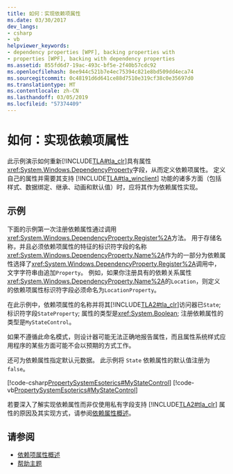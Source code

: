 ```yaml
---
title: 如何：实现依赖项属性
ms.date: 03/30/2017
dev_langs:
- csharp
- vb
helpviewer_keywords:
- dependency properties [WPF], backing properties with
- properties [WPF], backing with dependency properties
ms.assetid: 855fd6d7-19ac-493c-bf5e-2f40b57cdc92
ms.openlocfilehash: 8ee944c521b7e4ec75394c821e8bd509dd4eca74
ms.sourcegitcommit: 0c48191d6d641ce88d7510e319cf38c0e35697d0
ms.translationtype: MT
ms.contentlocale: zh-CN
ms.lasthandoff: 03/05/2019
ms.locfileid: "57374409"
---
```

# <a name="how-to-implement-a-dependency-property"></a>如何：实现依赖项属性
此示例演示如何重新[!INCLUDE[TLA#tla_clr](../../../../includes/tlasharptla-clr-md.md)]具有属性<xref:System.Windows.DependencyProperty>字段，从而定义依赖项属性。 定义自己的属性并需要其支持 [!INCLUDE[TLA#tla_winclient](../../../../includes/tlasharptla-winclient-md.md)] 功能的诸多方面（包括样式、数据绑定、继承、动画和默认值）时，应将其作为依赖属性实现。  
  
## <a name="example"></a>示例  
 下面的示例第一次注册依赖属性通过调用<xref:System.Windows.DependencyProperty.Register%2A>方法。 用于存储名称，并且必须依赖项属性的特征的标识符字段的名称<xref:System.Windows.DependencyProperty.Name%2A>作为的一部分为依赖属性选择了<xref:System.Windows.DependencyProperty.Register%2A>调用中，文字字符串由追加`Property`。 例如，如果你注册具有的依赖关系属性<xref:System.Windows.DependencyProperty.Name%2A>的`Location`，则定义的依赖项属性标识符字段必须命名为`LocationProperty`。  
  
 在此示例中，依赖项属性的名称并将其[!INCLUDE[TLA2#tla_clr](../../../../includes/tla2sharptla-clr-md.md)]访问器已`State`; 标识符字段`StateProperty`; 属性的类型是<xref:System.Boolean>; 注册依赖属性的类型是`MyStateControl`。  
  
 如果不遵循此命名模式，则设计器可能无法正确地报告属性，而且属性系统样式应用程序的某些方面可能不会以预期的方式工作。  
  
 还可为依赖属性指定默认元数据。 此示例将 `State` 依赖属性的默认值注册为 `false`。  
  
 [!code-csharp[PropertySystemEsoterics#MyStateControl](~/samples/snippets/csharp/VS_Snippets_Wpf/PropertySystemEsoterics/CSharp/SDKSampleLibrary/class1.cs#mystatecontrol)]
 [!code-vb[PropertySystemEsoterics#MyStateControl](~/samples/snippets/visualbasic/VS_Snippets_Wpf/PropertySystemEsoterics/visualbasic/sdksamplelibrary/class1.vb#mystatecontrol)]  
  
 若要深入了解实现依赖属性而非仅使用私有字段支持 [!INCLUDE[TLA2#tla_clr](../../../../includes/tla2sharptla-clr-md.md)] 属性的原因及其实现方式，请参阅[依赖属性概述](dependency-properties-overview.md)。  
  
## <a name="see-also"></a>请参阅
- [依赖项属性概述](dependency-properties-overview.md)
- [帮助主题](properties-how-to-topics.md)
